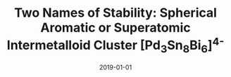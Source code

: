 ---
title: "Two Names of Stability: Spherical Aromatic or Superatomic Intermetalloid Cluster [Pd<sub>3</sub>Sn<sub>8</sub>Bi<sub>6</sub>]<sup>4-</sup>"
collection: publications
# permalink: 'https://doi.org/10.1002/chem.201806372'
excerpt: 'N. Fedik, M. Kulichenko, A. I. Boldyrev '
date: 2019-01-01
venue: 'Chem. Phys.'
issue_pages: 522, 134-137
paperurl: 'https://doi.org/10.1016/j.chemphys.2019.02.015'
--- 